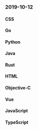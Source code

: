 ### 2019-10-12

#### CSS

#### Go

#### Python

#### Java

#### Rust

#### HTML

#### Objective-C

#### Vue

#### JavaScript

#### TypeScript
